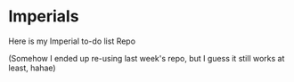# Imperials
Here is my Imperial to-do list Repo


(Somehow I ended up re-using last week's repo, but I guess it still works at least, hahae)
